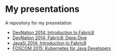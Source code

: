 # My presentations
A repository for my presnetation

- [DevNation 2014: Introduction to Fabric8](https://github.com/iocanel/presentations/tree/2014-devnation-introduction-to-fabric8)
- [DevNation 2014: Fabric8: Depp Dive](https://github.com/iocanel/presentations/tree/2014-devnation-fabric8-deep-dive)
- [JavaSi 2014: Introduction to Fabric8](https://github.com/iocanel/presentations/tree/2014-javasi-introduction-to-fabric8)
- [FOSCOM 2015: Kubernetes for Java Developers](https://github.com/iocanel/presentations/tree/2015-fosscom-kubernetes-for-java-developers)
